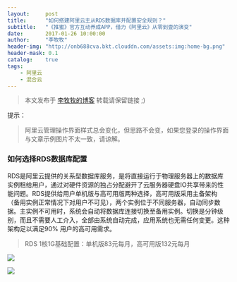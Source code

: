 ```yaml
---
layout:     post
title:      "如何搭建阿里云主从RDS数据库并配置安全规则？"
subtitle:   "《推蜜》官方互动养成APP，借力《阿里云》从零到壹的演变"
date:       2017-01-26 10:00:00
author:     "李牧牧"
header-img: "http://onb688cva.bkt.clouddn.com/assets:img:home-bg.png"
header-mask: 0.1
catalog:    true
tags:
    - 阿里云
    - 混合云
---
```


> 本文发布于 [李牧牧的博客](http://limumu.me) 转载请保留链接 ;)

  



提示：

> 阿里云管理操作界面样式总会变化，但思路不会变，如果您登录的操作界面与文章示例图片不太一致，请谅解。


### 如何选择RDS数据库配置

RDS是阿里云提供的关系型数据库服务，是将直接运行于物理服务器上的数据库实例租给用户，通过对硬件资源的独占分配避开了云服务器硬盘IO共享带来的性能问题。RDS提供给用户单机版与高可用版两种选择，高可用版采用主备架构（备用实例正常情况下对用户不可见），两个实例位于不同服务器，自动同步数据。主实例不可用时，系统会自动将数据库连接切换至备用实例。切换是分钟级别，而且不需要人工介入，全部由系统自动完成，应用系统也无需任何变更。这种架构足以满足90% 用户的高可用需求。



> RDS 1核1G基础配置：单机版83元每月，高可用版132元每月

![](http://onb688cva.bkt.clouddn.com/assets:post:img:20170405_rds_single.png)



![](http://onb688cva.bkt.clouddn.com/assets:post:img:20170405_rds_backup.png)













